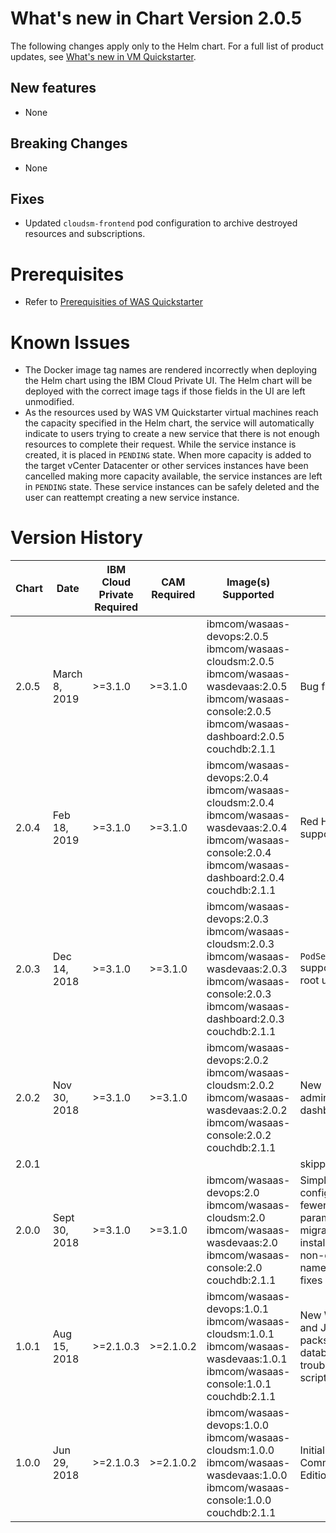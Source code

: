 # What's new in Chart Version 2.0.5

The following changes apply only to the Helm chart. For a full list of product updates, see [What's new in VM Quickstarter](https://www.ibm.com/support/knowledgecenter/SSTF9X/about-whats-new.html).

## New features
  - None

## Breaking Changes
  - None

## Fixes
  - Updated `cloudsm-frontend` pod configuration to archive destroyed resources and subscriptions.

# Prerequisites
  - Refer to [Prerequisities of WAS Quickstarter](http://ibm.biz/WASQuickstarterPrerequisites)

# Known Issues
  - The Docker image tag names are rendered incorrectly when deploying the Helm chart using the IBM Cloud Private UI. The Helm chart will be deployed with the correct image tags if those fields in the UI are left unmodified.
  - As the resources used by WAS VM Quickstarter virtual machines reach the capacity specified in the Helm chart, the service will automatically indicate to users trying to create a new service that there is not enough resources to complete their request.   While the service instance is created, it is placed in `PENDING` state.  When more capacity is added to the target vCenter Datacenter or other services instances have been cancelled making more capacity available, the service instances are left in `PENDING` state.  These service instances can be safely deleted and the user can reattempt creating a new service instance.

# Version History

| Chart | Date | IBM Cloud Private Required | CAM Required | Image(s) Supported |  Details |
| ----- | ---- | ------------ | ------------------ | ---------------- | ------- |
| 2.0.5 | March 8, 2019 | >=3.1.0 | >=3.1.0 | ibmcom/wasaas-devops:2.0.5 ibmcom/wasaas-cloudsm:2.0.5 ibmcom/wasaas-wasdevaas:2.0.5 ibmcom/wasaas-console:2.0.5 ibmcom/wasaas-dashboard:2.0.5 couchdb:2.1.1 | Bug fixes. |
| 2.0.4 | Feb 18, 2019 | >=3.1.0 | >=3.1.0 | ibmcom/wasaas-devops:2.0.4 ibmcom/wasaas-cloudsm:2.0.4 ibmcom/wasaas-wasdevaas:2.0.4 ibmcom/wasaas-console:2.0.4 ibmcom/wasaas-dashboard:2.0.4 couchdb:2.1.1 | Red Hat Satellite support. |
| 2.0.3 | Dec 14, 2018 | >=3.1.0 | >=3.1.0 | ibmcom/wasaas-devops:2.0.3 ibmcom/wasaas-cloudsm:2.0.3 ibmcom/wasaas-wasdevaas:2.0.3 ibmcom/wasaas-console:2.0.3 ibmcom/wasaas-dashboard:2.0.3 couchdb:2.1.1 | `PodSecurityPolicy` support and non-root updates. |
| 2.0.2 | Nov 30, 2018 | >=3.1.0 | >=3.1.0 | ibmcom/wasaas-devops:2.0.2 ibmcom/wasaas-cloudsm:2.0.2 ibmcom/wasaas-wasdevaas:2.0.2 ibmcom/wasaas-console:2.0.2 couchdb:2.1.1 | New administrative dashboard. |
| 2.0.1 | | | | | skipped |
| 2.0.0 | Sept 30, 2018 | >=3.1.0 | >=3.1.0 | ibmcom/wasaas-devops:2.0 ibmcom/wasaas-cloudsm:2.0 ibmcom/wasaas-wasdevaas:2.0 ibmcom/wasaas-console:2.0 couchdb:2.1.1 | Simplified configuration - fewer config parameters, migration support, installation in non-default namespace, bug fixes |
| 1.0.1 | Aug 15, 2018  | >=2.1.0.3 | >=2.1.0.2 | ibmcom/wasaas-devops:1.0.1 ibmcom/wasaas-cloudsm:1.0.1 ibmcom/wasaas-wasdevaas:1.0.1 ibmcom/wasaas-console:1.0.1 couchdb:2.1.1 | New WebSphere and Java fix packs and database troubleshooting script, plus fixes. |
| 1.0.0 | Jun 29, 2018  | >=2.1.0.3 | >=2.1.0.2 |  ibmcom/wasaas-devops:1.0.0 ibmcom/wasaas-cloudsm:1.0.0 ibmcom/wasaas-wasdevaas:1.0.0 ibmcom/wasaas-console:1.0.0 couchdb:2.1.1 | Initial Delivery of Community Edition. |
